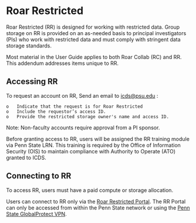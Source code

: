 # Roar Restricted

Roar Restricted (RR) is designed for working with restricted data. Group storage on RR is provided on an as-needed basis to principal investigators (PIs) who work with restricted data and must comply with stringent data storage standards.

Most material in the User Guide applies to both Roar Collab (RC) and RR. This addendum addresses items unique to RR.

## Accessing RR

To request an account on RR, Send an email to icds@psu.edu : 

    o	Indicate that the request is for Roar Restricted
    o	Include the requestor’s access ID.
    o	Provide the restricted storage owner's name and access ID.

Note: Non-faculty accounts require approval from a PI sponsor.

Before granting access to RR, users will be assigned the RR training module via Penn State LRN. This training is required by the Office of Information Security (OIS) to maintain compliance with Authority to Operate (ATO) granted to ICDS.


## Connecting to RR

To access RR, users must have a paid compute or storage allocation.

Users can connect to RR only via the [Roar Restricted Portal](<https://rrportal.hpc.psu.edu>).
The RR Portal can only be accessed from within the Penn State network or using the 
[Penn State GlobalProtect VPN](https://pennstate.service-now.com/sp?id=kb_article_view&sysparm_article=KB0013431&sys_kb_id=24f7cdd9dbd7e0d02c4f9e74f3961967&spa=1).
